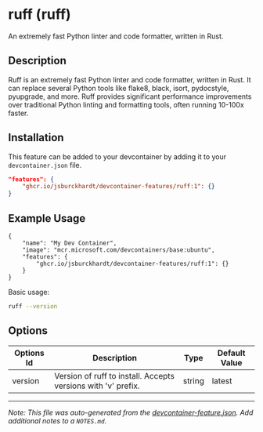 
# ruff (ruff)

An extremely fast Python linter and code formatter, written in Rust.

## Description

Ruff is an extremely fast Python linter and code formatter, written in Rust. It can replace several Python tools like flake8, black, isort, pydocstyle, pyupgrade, and more. Ruff provides significant performance improvements over traditional Python linting and formatting tools, often running 10-100x faster.

## Installation

This feature can be added to your devcontainer by adding it to your `devcontainer.json` file.

```json
"features": {
    "ghcr.io/jsburckhardt/devcontainer-features/ruff:1": {}
}
```

## Example Usage

```jsonc
{
    "name": "My Dev Container",
    "image": "mcr.microsoft.com/devcontainers/base:ubuntu",
    "features": {
        "ghcr.io/jsburckhardt/devcontainer-features/ruff:1": {}
    }
}
```

Basic usage:

```bash
ruff --version
```
## Options

| Options Id | Description | Type | Default Value |
|-----|-----|-----|-----|
| version | Version of ruff to install. Accepts versions with 'v' prefix. | string | latest |



---

_Note: This file was auto-generated from the [devcontainer-feature.json](https://github.com/jsburckhardt/devcontainer-features/blob/main/src/ruff/devcontainer-feature.json).  Add additional notes to a `NOTES.md`._
